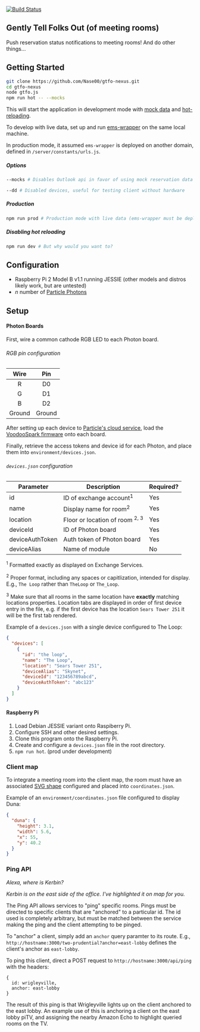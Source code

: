 [![Build Status](https://travis-ci.org/Nase00/gtfo.svg?branch=master)](https://travis-ci.org/Nase00/gtfo)

## Gently Tell Folks Out (of meeting rooms)
Push reservation status notifications to meeting rooms! And do other things...

## Getting Started
```bash
git clone https://github.com/Nase00/gtfo-nexus.git
cd gtfo-nexus
node gtfo.js
npm run hot -- --mocks
```
This will start the application in development mode with [mock data](./server/mocks/README.md) and [hot-reloading](https://github.com/gaearon/react-transform-boilerplate).

To develop with live data, set up and run [ems-wrapper](https://github.com/rishirajsingh90/ems-wrapper) on the same local machine.

In production mode, it assumed `ems-wrapper` is deployed on another domain, defined in `/server/constants/urls.js`.

##### Options
```bash
--mocks # Disables Outlook api in favor of using mock reservation data

--dd # Disabled devices, useful for testing client without hardware
```
##### Production
```bash
npm run prod # Production mode with live data (ems-wrapper must be deployed)
```

##### Disabling hot reloading
```bash
npm run dev # But why would you want to?
```

## Configuration

- Raspberry Pi 2 Model B v1.1 running JESSIE (other models and distros likely work, but are untested)
- *n* number of [Particle Photons](https://store.particle.io)

## Setup

#### Photon Boards
First, wire a common cathode RGB LED to each Photon board.

###### RGB pin configuration
| Wire   | Pin   |
|:------:|:-----:|
| R      | D0    |
| G      | D1    |
| B      | D2    |
| Ground | Ground|

After setting up each device to [Particle's cloud service](https://docs.particle.io/guide/getting-started/start/photon/), load the [VoodooSpark firmware](https://github.com/voodootikigod/voodoospark) onto each board.

Finally, retrieve the access tokens and device id for each Photon, and place them into `environment/devices.json`.

###### `devices.json` configuration
| Parameter        | Description                           | Required? |
|------------------|---------------------------------------|-----------|
| id               | ID of exchange account<sup>1</sup>    | Yes       |
| name             | Display name for room<sup>2</sup>     | Yes       |
| location         | Floor or location of room <sup>2, 3</sup>| Yes       |
| deviceId         | ID of Photon board                    | Yes       |
| deviceAuthToken  | Auth token of Photon board            | Yes       |
| deviceAlias      | Name of module                        | No        |
<sup>1</sup> Formatted exactly as displayed on Exchange Services.

<sup>2</sup> Proper format, including any spaces or capitlization, intended for display. E.g., `The Loop` rather than `TheLoop` or `The_Loop`.

<sup>3</sup> Make sure that all rooms in the same location have **exactly** matching locations properties. Location tabs are displayed in order of first device entry in the file, e.g. if the first device has the location `Sears Tower 251` it will be the first tab rendered.

Example of a `devices.json` with a single device configured to The Loop:
```json
{
  "devices": [
    {
      "id": "the loop",
      "name": "The Loop",
      "location": "Sears Tower 251",
      "deviceAlias": "Skynet",
      "deviceId": "123456789abcd",
      "deviceAuthToken": "abc123"
    }
  ]
}
```

#### Raspberry Pi
1. Load Debian JESSIE variant onto Raspiberry Pi.
2. Configure SSH and other desired settings.
3. Clone this program onto the Raspberry Pi.
4. Create and configure a `devices.json` file in the root directory.
5. `npm run hot`. (prod under development)

### Client map
To integrate a meeting room into the client map, the room must have an associated [SVG shape](https://developer.mozilla.org/en-US/docs/Web/SVG/Tutorial/Basic_Shapes) configured and placed into `coordinates.json`.

Example of an `environment/coordinates.json` file configured to display Duna:
```json
{
  "duna": {
    "height": 3.1,
    "width": 5.6,
    "x": 55,
    "y": 40.2
  }
}
```

### Ping API
*Alexa, where is Kerbin?*

*Kerbin is on the east side of the office. I've highlighted it on map for you.*

The Ping API allows services to "ping" specific rooms. Pings must be directed to specific clients that are "anchored" to a particular id. The id used is completely arbitrary, but must be matched between the service making the ping and the client attempting to be pinged.

To "anchor" a client, simply add an `anchor` query paramter to its route. E.g., `http://hostname:3000/two-prudential?anchor=east-lobby` defines the client's anchor as `east-lobby`.

To ping this client, direct a POST request to `http://hostname:3000/api/ping` with the headers:

```
{
  id: wrigleyville,
  anchor: east-lobby
}
```
The result of this ping is that Wrigleyville lights up on the client anchored to the east lobby. An example use of this is anchoring a client on the east lobby piTV, and assigning the nearby Amazon Echo to highlight queried rooms on the TV.
